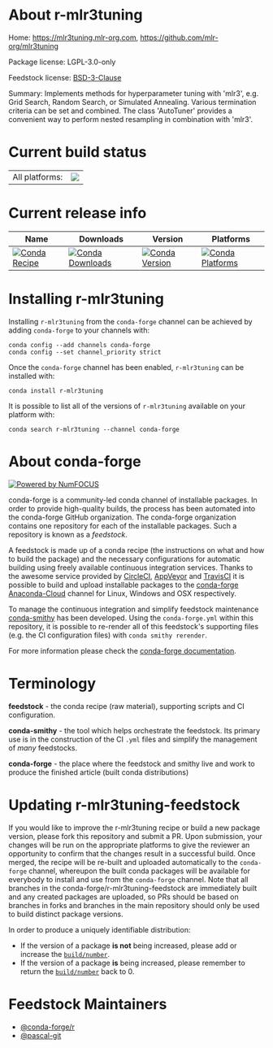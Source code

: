 About r-mlr3tuning
==================

Home: https://mlr3tuning.mlr-org.com, https://github.com/mlr-org/mlr3tuning

Package license: LGPL-3.0-only

Feedstock license: [BSD-3-Clause](https://github.com/conda-forge/r-mlr3tuning-feedstock/blob/master/LICENSE.txt)

Summary: Implements methods for hyperparameter tuning with 'mlr3', e.g. Grid Search, Random Search, or Simulated Annealing. Various termination criteria can be set and combined.  The class 'AutoTuner' provides a convenient way to perform nested resampling in combination with 'mlr3'.

Current build status
====================


<table><tr><td>All platforms:</td>
    <td>
      <a href="https://dev.azure.com/conda-forge/feedstock-builds/_build/latest?definitionId=11731&branchName=master">
        <img src="https://dev.azure.com/conda-forge/feedstock-builds/_apis/build/status/r-mlr3tuning-feedstock?branchName=master">
      </a>
    </td>
  </tr>
</table>

Current release info
====================

| Name | Downloads | Version | Platforms |
| --- | --- | --- | --- |
| [![Conda Recipe](https://img.shields.io/badge/recipe-r--mlr3tuning-green.svg)](https://anaconda.org/conda-forge/r-mlr3tuning) | [![Conda Downloads](https://img.shields.io/conda/dn/conda-forge/r-mlr3tuning.svg)](https://anaconda.org/conda-forge/r-mlr3tuning) | [![Conda Version](https://img.shields.io/conda/vn/conda-forge/r-mlr3tuning.svg)](https://anaconda.org/conda-forge/r-mlr3tuning) | [![Conda Platforms](https://img.shields.io/conda/pn/conda-forge/r-mlr3tuning.svg)](https://anaconda.org/conda-forge/r-mlr3tuning) |

Installing r-mlr3tuning
=======================

Installing `r-mlr3tuning` from the `conda-forge` channel can be achieved by adding `conda-forge` to your channels with:

```
conda config --add channels conda-forge
conda config --set channel_priority strict
```

Once the `conda-forge` channel has been enabled, `r-mlr3tuning` can be installed with:

```
conda install r-mlr3tuning
```

It is possible to list all of the versions of `r-mlr3tuning` available on your platform with:

```
conda search r-mlr3tuning --channel conda-forge
```


About conda-forge
=================

[![Powered by
NumFOCUS](https://img.shields.io/badge/powered%20by-NumFOCUS-orange.svg?style=flat&colorA=E1523D&colorB=007D8A)](https://numfocus.org)

conda-forge is a community-led conda channel of installable packages.
In order to provide high-quality builds, the process has been automated into the
conda-forge GitHub organization. The conda-forge organization contains one repository
for each of the installable packages. Such a repository is known as a *feedstock*.

A feedstock is made up of a conda recipe (the instructions on what and how to build
the package) and the necessary configurations for automatic building using freely
available continuous integration services. Thanks to the awesome service provided by
[CircleCI](https://circleci.com/), [AppVeyor](https://www.appveyor.com/)
and [TravisCI](https://travis-ci.com/) it is possible to build and upload installable
packages to the [conda-forge](https://anaconda.org/conda-forge)
[Anaconda-Cloud](https://anaconda.org/) channel for Linux, Windows and OSX respectively.

To manage the continuous integration and simplify feedstock maintenance
[conda-smithy](https://github.com/conda-forge/conda-smithy) has been developed.
Using the ``conda-forge.yml`` within this repository, it is possible to re-render all of
this feedstock's supporting files (e.g. the CI configuration files) with ``conda smithy rerender``.

For more information please check the [conda-forge documentation](https://conda-forge.org/docs/).

Terminology
===========

**feedstock** - the conda recipe (raw material), supporting scripts and CI configuration.

**conda-smithy** - the tool which helps orchestrate the feedstock.
                   Its primary use is in the construction of the CI ``.yml`` files
                   and simplify the management of *many* feedstocks.

**conda-forge** - the place where the feedstock and smithy live and work to
                  produce the finished article (built conda distributions)


Updating r-mlr3tuning-feedstock
===============================

If you would like to improve the r-mlr3tuning recipe or build a new
package version, please fork this repository and submit a PR. Upon submission,
your changes will be run on the appropriate platforms to give the reviewer an
opportunity to confirm that the changes result in a successful build. Once
merged, the recipe will be re-built and uploaded automatically to the
`conda-forge` channel, whereupon the built conda packages will be available for
everybody to install and use from the `conda-forge` channel.
Note that all branches in the conda-forge/r-mlr3tuning-feedstock are
immediately built and any created packages are uploaded, so PRs should be based
on branches in forks and branches in the main repository should only be used to
build distinct package versions.

In order to produce a uniquely identifiable distribution:
 * If the version of a package **is not** being increased, please add or increase
   the [``build/number``](https://docs.conda.io/projects/conda-build/en/latest/resources/define-metadata.html#build-number-and-string).
 * If the version of a package **is** being increased, please remember to return
   the [``build/number``](https://docs.conda.io/projects/conda-build/en/latest/resources/define-metadata.html#build-number-and-string)
   back to 0.

Feedstock Maintainers
=====================

* [@conda-forge/r](https://github.com/conda-forge/r/)
* [@pascal-git](https://github.com/pascal-git/)

